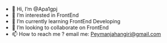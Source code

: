 - 👋 Hi, I’m @Apa1gpj
- 👀 I’m interested in FrontEnd
- 🌱 I’m currently learning FrontEnd Developing
- 💞️ I’m looking to collaborate on FrontEnd
- 📫 How to reach me ? email me: Peymanjahangiri@gmail.com

<!---
Apa1gpj/Apa1gpj is a ✨ special ✨ repository because its `README.md` (this file) appears on your GitHub profile.
You can click the Preview link to take a look at your changes.
--->
